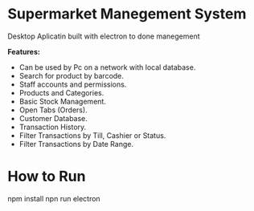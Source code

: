 
# Supermarket Manegement System
 Desktop Aplicatin built with electron to done manegement
 
  **Features:**

- Can be used by Pc on a network with local database.
- Search for product by barcode.
- Staff accounts and permissions. 
- Products and Categories.
- Basic Stock Management.
- Open Tabs (Orders).
- Customer Database. 
- Transaction History. 
- Filter Transactions by Till, Cashier or Status. 
- Filter Transactions by Date Range. 

 # How to Run
 
 npm install
 npn run electron
